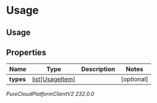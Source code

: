 # Usage

## Usage

## Properties

|Name | Type | Description | Notes|
|------------ | ------------- | ------------- | -------------|
| **types** | [list[UsageItem]](UsageItem) |  | [optional] |



_PureCloudPlatformClientV2 232.0.0_
